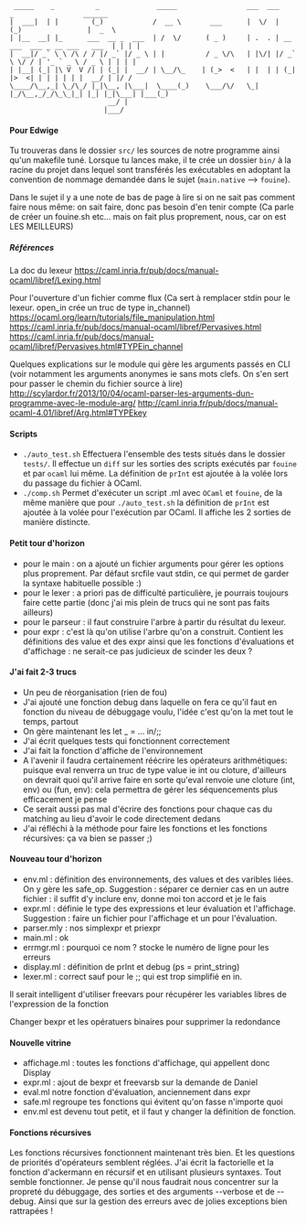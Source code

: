 ```
 _____    _          _              _____                 ___  ___           _                 ______
|  ___|  | |        (_)            /  __ \       ___      |  \/  |          (_)                |  _  \
| |__  __| |_      ___  __ _  ___  | /  \/      ( _ )     | .  . | __ ___  ___ _ __ ___   ___  | | | |
|  __|/ _` \ \ /\ / / |/ _` |/ _ \ | |          / _ \/\   | |\/| |/ _` \ \/ / | '_ ` _ \ / _ \ | | | |
| |__| (_| |\ V  V /| | (_| |  __/ | \__/\_    | (_>  <   | |  | | (_| |>  <| | | | | | |  __/ | |/ /
\____/\__,_| \_/\_/ |_|\__, |\___|  \____(_)    \___/\/   \_|  |_/\__,_/_/\_\_|_| |_| |_|\___| |___(_)
                        __/ |
                       |___/
```

#### Pour Edwige

Tu trouveras dans le dossier `src/` les sources de notre programme ainsi qu'un makefile tuné. Lorsque tu lances make, il te crée un dossier `bin/` à la racine du projet dans lequel sont transférés les exécutables en adoptant la convention de nommage demandée dans le sujet (`main.native` --> `fouine`).

Dans le sujet il y a une note de bas de page à lire si on ne sait pas comment faire nous même: on sait faire, donc pas besoin d'en tenir compte (Ca parle de créer un fouine.sh etc... mais on fait plus proprement, nous, car on est LES MEILLEURS)


##### Références
La doc du lexeur
https://caml.inria.fr/pub/docs/manual-ocaml/libref/Lexing.html

Pour l'ouverture d'un fichier comme flux (Ca sert à remplacer stdin pour le lexeur. open_in crée un truc de type in_channel)
https://ocaml.org/learn/tutorials/file_manipulation.html
https://caml.inria.fr/pub/docs/manual-ocaml/libref/Pervasives.html
https://caml.inria.fr/pub/docs/manual-ocaml/libref/Pervasives.html#TYPEin_channel

Quelques explications sur le module qui gère les arguments passés en CLI (voir notamment les arguments anonymes ie sans mots clefs. On s'en sert pour passer le chemin du fichier source à lire)
http://scylardor.fr/2013/10/04/ocaml-parser-les-arguments-dun-programme-avec-le-module-arg/
http://caml.inria.fr/pub/docs/manual-ocaml-4.01/libref/Arg.html#TYPEkey


#### Scripts

- `./auto_test.sh` Effectuera l'ensemble des tests situés dans le dossier `tests/`. Il effectue un `diff` sur les sorties des scripts exécutés par `fouine` et par `ocaml` lui même. La définition de `prInt` est ajoutée à la volée lors du passage du fichier à OCaml.
- `./comp.sh` Permet d'exécuter un script .ml avec `OCaml` et `fouine`, de la même manière que pour `./auto_test.sh` la définition de `prInt` est ajoutée à la volée pour l'exécution par OCaml. Il affiche les 2 sorties de manière distincte.


#### Petit tour d'horizon
- pour le main : on a ajouté un fichier arguments pour gérer les options plus proprement. Par défaut srcfile vaut stdin, ce qui permet de garder la syntaxe habituelle possible :)
- pour le lexer : a priori pas de difficulté particulière, je pourrais toujours faire cette partie (donc j'ai mis plein de trucs qui ne sont pas faits ailleurs)
- pour le parseur : il faut construire l'arbre à partir du résultat du lexeur.
- pour expr : c'est là qu'on utilise l'arbre qu'on a construit. Contient les définitions des value et des expr ainsi que les fonctions d'évaluations et d'affichage : ne serait-ce pas judicieux de scinder les deux ?


#### J'ai fait 2-3 trucs

- Un peu de réorganisation (rien de fou)
- J'ai ajouté une fonction debug dans laquelle on fera ce qu'il faut en fonction du niveau de débuggage voulu, l'idée c'est qu'on la met tout le temps, partout
- On gère maintenant les let _ = ... in/;;
- J'ai écrit quelques tests qui fonctionnent correctement
- J'ai fait la fonction d'affiche de l'environnement
- A l'avenir il faudra certainement réécrire les opérateurs arithmétiques: puisque eval renverra un truc de type value ie int ou cloture, d'ailleurs on devrait quoi qu'il arrive faire en sorte qu'eval renvoie une cloture (int, env) ou (fun, env): cela permettra de gérer les séquencements plus efficacement je pense
- Ce serait aussi pas mal d'écrire des fonctions pour chaque cas du matching au lieu d'avoir le code directement dedans
- J'ai réfléchi à la méthode pour faire les fonctions et les fonctions récursives: ça va bien se passer ;)


#### Nouveau tour d'horizon

- env.ml : définition des environnements, des values et des varibles liées. On y gère les safe_op. Suggestion : séparer ce dernier cas en un autre fichier : il suffit d'y inclure env, donne moi ton accord et je le fais
- expr.ml : définie le type des expressions et leur évaluation et l'affichage. Suggestion : faire un fichier pour l'affichage et un pour l'évaluation.
- parser.mly : nos simplexpr et priexpr
- main.ml : ok
- errmgr.ml : pourquoi ce nom ? stocke le numéro de ligne pour les erreurs
- display.ml : définition de prInt et debug (ps = print_string)
- lexer.ml : correct sauf pour le ;; qui est trop simplifié en in.



Il serait intelligent d'utiliser freevars pour récupérer les variables libres de l'expression de la fonction

Changer bexpr et les opératuers binaires pour supprimer la redondance

#### Nouvelle vitrine
- affichage.ml : toutes les fonctions d'affichage, qui appellent donc Display
- expr.ml : ajout de bexpr et freevarsb sur la demande de Daniel
- eval.ml notre fonction d'évaluation, anciennement dans expr
- safe.ml regroupe tes fonctions qui évitent qu'on fasse n'importe quoi
- env.ml est devenu tout petit, et il faut y changer la définition de fonction.


#### Fonctions récursives

Les fonctions récursives fonctionnent maintenant très bien. Et les questions de priorités d'opérateurs semblent réglées. J'ai écrit la factorielle et la fonction d'ackermann en récursif et en utilisant plusieurs syntaxes. Tout semble fonctionner. Je pense qu'il nous faudrait nous concentrer sur la propreté du débuggage, des sorties et des arguments --verbose et de --debug. Ainsi que sur la gestion des erreurs avec de jolies exceptions bien rattrapées ! 





















